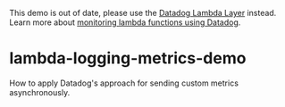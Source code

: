 This demo is out of date, please use the [Datadog Lambda Layer](https://github.com/DataDog/datadog-lambda-layer-js) instead. Learn more about [monitoring lambda functions using Datadog](https://docs.datadoghq.com/integrations/amazon_lambda/).

# lambda-logging-metrics-demo
How to apply Datadog's approach for sending custom metrics asynchronously.
